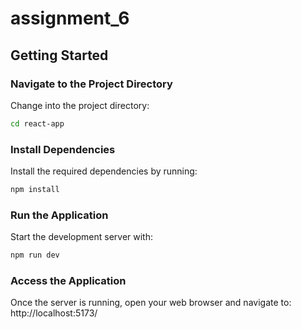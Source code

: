 # assignment_6

## Getting Started

### Navigate to the Project Directory
Change into the project directory:
```bash
cd react-app
```

### Install Dependencies
Install the required dependencies by running:
```bash 
npm install
```

### Run the Application
Start the development server with:
```bash
npm run dev
```

### Access the Application
Once the server is running, open your web browser and navigate to:
http://localhost:5173/
